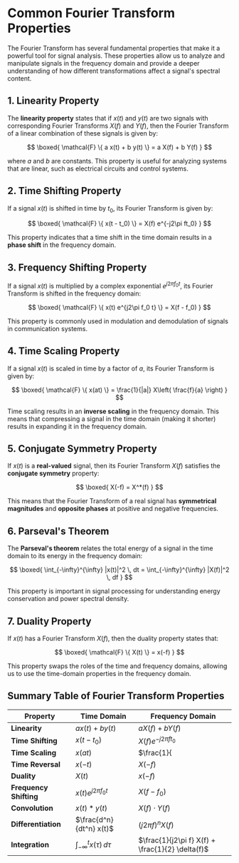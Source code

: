 # Common Fourier Transform Properties

The Fourier Transform has several fundamental properties that make it a powerful tool for signal analysis. These properties allow us to analyze and manipulate signals in the frequency domain and provide a deeper understanding of how different transformations affect a signal's spectral content.

## 1. Linearity Property

The **linearity property** states that if $x(t)$ and $y(t)$ are two signals with corresponding Fourier Transforms $X(f)$ and $Y(f)$, then the Fourier Transform of a linear combination of these signals is given by:

$$
\boxed{ \mathcal{F} \{ a x(t) + b y(t) \} = a X(f) + b Y(f) }
$$

where $a$ and $b$ are constants. This property is useful for analyzing systems that are linear, such as electrical circuits and control systems.

## 2. Time Shifting Property

If a signal $x(t)$ is shifted in time by $t_0$, its Fourier Transform is given by:

$$
\boxed{ \mathcal{F} \{ x(t - t_0) \} = X(f) e^{-j2\pi ft_0} }
$$

This property indicates that a time shift in the time domain results in a **phase shift** in the frequency domain.

## 3. Frequency Shifting Property

If a signal $x(t)$ is multiplied by a complex exponential $e^{j2\pi f_0 t}$, its Fourier Transform is shifted in the frequency domain:

$$
\boxed{ \mathcal{F} \{ x(t) e^{j2\pi f_0 t} \} = X(f - f_0) }
$$

This property is commonly used in modulation and demodulation of signals in communication systems.

## 4. Time Scaling Property

If a signal $x(t)$ is scaled in time by a factor of $a$, its Fourier Transform is given by:

$$
\boxed{ \mathcal{F} \{ x(at) \} = \frac{1}{|a|} X\left( \frac{f}{a} \right) }
$$

Time scaling results in an **inverse scaling** in the frequency domain. This means that compressing a signal in the time domain (making it shorter) results in expanding it in the frequency domain.

## 5. Conjugate Symmetry Property

If $x(t)$ is a **real-valued** signal, then its Fourier Transform $X(f)$ satisfies the **conjugate symmetry** property:

$$
\boxed{ X(-f) = X^*(f) }
$$

This means that the Fourier Transform of a real signal has **symmetrical magnitudes** and **opposite phases** at positive and negative frequencies.

## 6. Parseval's Theorem

The **Parseval's theorem** relates the total energy of a signal in the time domain to its energy in the frequency domain:

$$
\boxed{ \int_{-\infty}^{\infty} |x(t)|^2 \, dt = \int_{-\infty}^{\infty} |X(f)|^2 \, df }
$$

This property is important in signal processing for understanding energy conservation and power spectral density.

## 7. Duality Property

If $x(t)$ has a Fourier Transform $X(f)$, then the duality property states that:

$$
\boxed{ \mathcal{F} \{ X(t) \} = x(-f) }
$$

This property swaps the roles of the time and frequency domains, allowing us to use the time-domain properties in the frequency domain.

## Summary Table of Fourier Transform Properties

<style>
table tr:hover {
    background-color: #FFC0D9 !important;
}
</style>

| **Property**                | **Time Domain**                                  | **Frequency Domain**                                        |
|-----------------------------|--------------------------------------------------|------------------------------------------------------------|
| **Linearity**               | $a x(t) + b y(t)$                                | $a X(f) + b Y(f)$                                           |
| **Time Shifting**           | $x(t - t_0)$                                      | $X(f) e^{-j2\pi f t_0}$                                     |
| **Time Scaling**            | $x(at)$                                           | $\frac{1}{|a|} X\left( \frac{f}{a} \right)$                  |
| **Time Reversal**           | $x(-t)$                                           | $X(-f)$                                                     |
| **Duality**                 | $X(t)$                                            | $x(-f)$                                                     |
| **Frequency Shifting**      | $x(t) e^{j2\pi f_0 t}$                            | $X(f - f_0)$                                                |
| **Convolution**             | $x(t) * y(t)$                                     | $X(f) \cdot Y(f)$                                           |
| **Differentiation**         | $\frac{d^n}{dt^n} x(t)$                           | $(j 2\pi f)^n X(f)$                                         |
| **Integration**             | $\int_{-\infty}^{t} x(\tau) \, d\tau$             | $\frac{1}{j2\pi f} X(f) + \frac{1}{2} \delta(f)$             |
